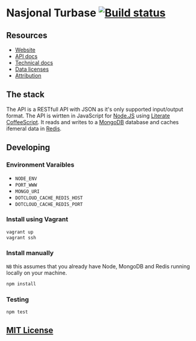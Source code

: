# Nasjonal Turbase [![Build status](https://img.shields.io/wercker/ci/5540e465dc16db44790b428d.svg "Build status")](https://app.wercker.com/project/bykey/ac9dffab857ff18e13ae57d86d6cee9a)

## Resources

 * [Website](http://documentation.nasjonalturbase.no)
 * [API docs](http://documentation.nasjonalturbase.no/api.html)
 * [Technical docs](https://turistforeningen.atlassian.net/wiki/display/dnt/Nasjonal+Turbase)
 * [Data licenses](http://documentation.nasjonalturbase.no/lisenser.html)
 * [Attribution](http://documentation.nasjonalturbase.no/navngiving.html)

## The stack

The API is a RESTfull API with JSON as it's only supported input/output format.
The API is wirtten in JavaScript for [Node.JS](http://nodejs.org) using
[Literate](http://coffeescript.org/#literate)
[CoffeeScript](http://coffeescript.org). It reads and writes to a
[MongoDB](http://www.mongodb.org) database and caches ifemeral data in
[Redis](http://redis.io).

## Developing

### Environment Varaibles

* `NODE_ENV`
* `PORT_WWW`
* `MONGO_URI`
* `DOTCLOUD_CACHE_REDIS_HOST`
* `DOTCLOUD_CACHE_REDIS_PORT`

### Install using Vagrant

```bash
vagrant up
vagrant ssh
```

### Install manually

`NB` this assumes that you already have Node, MongoDB and Redis running locally
on your machine.

```bash
npm install
```

### Testing

```
npm test
```

## [MIT License](https://github.com/Turistforeningen/Turbasen/blob/master/LICENSE)
